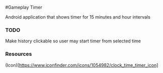 #Gameplay Timer

Android application that shows timer for 15 minutes and hour intervals

### TODO
Make history clickable so user may start timer from selected time

### Resources
(Icon)[https://www.iconfinder.com/icons/1054982/clock_time_timer_icon]  
